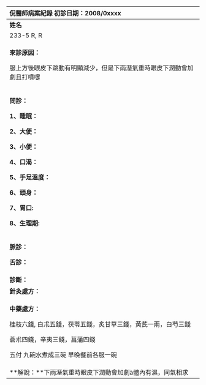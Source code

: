 ﻿|**倪醫師病案紀錄**     初診日期：2008/0xxxx|
| :- |
|**姓名**|**性別：**|**年齡及體型**|**來診日期：**|
|233-5 R, R|Male|51，中等|2008/04/08|
|<p>**來診原因：**</p><p>服上方後眼皮下跳動有明顯減少，但是下雨溼氣重時眼皮下潤動會加劇且打噴嚏</p>|
|<p>**問診：**</p><p>**1、睡眠：**</p><p>**2、大便：**</p><p>**3、小便：**</p><p>**4、口渴：**</p><p>**5、手足溫度：**</p><p>**6、頭身：**</p><p>**7、胃口:** </p><p>**8、生理期:** </p>|
|<p>**脈診：**</p><p>**舌診：**</p>|
|**診斷：**|
|**針灸處方：** |
|<p>**中藥處方：** </p><p>桂枝六錢, 白朮五錢，茯苓五錢，炙甘草三錢，黃芪一兩，白芍三錢</p><p>蒼朮四錢，辛夷三錢，菖蒲四錢</p><p></p><p></p><p>五付           九碗水煮成三碗  早晚餐前各服一碗</p>|
|**解說：**下雨溼氣重時眼皮下潤動會加劇à體內有濕，同氣相求|


